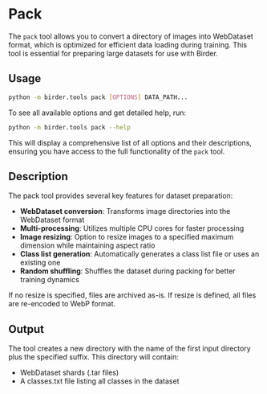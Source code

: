# Pack

The `pack` tool allows you to convert a directory of images into WebDataset format, which is optimized for efficient data loading during training. This tool is essential for preparing large datasets for use with Birder.

## Usage

```sh
python -m birder.tools pack [OPTIONS] DATA_PATH...
```

To see all available options and get detailed help, run:

```sh
python -m birder.tools pack --help
```

This will display a comprehensive list of all options and their descriptions, ensuring you have access to the full functionality of the `pack` tool.

## Description

The pack tool provides several key features for dataset preparation:

* **WebDataset conversion**: Transforms image directories into the WebDataset format
* **Multi-processing**: Utilizes multiple CPU cores for faster processing
* **Image resizing**: Option to resize images to a specified maximum dimension while maintaining aspect ratio
* **Class list generation**: Automatically generates a class list file or uses an existing one
* **Random shuffling**: Shuffles the dataset during packing for better training dynamics

If no resize is specified, files are archived as-is. If resize is defined, all files are re-encoded to WebP format.

## Output

The tool creates a new directory with the name of the first input directory plus the specified suffix. This directory will contain:

* WebDataset shards (.tar files)
* A classes.txt file listing all classes in the dataset
